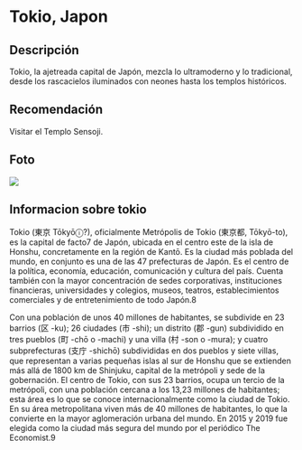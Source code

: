 # Tokio, Japon

## Descripción
Tokio, la ajetreada capital de Japón, mezcla lo ultramoderno y lo tradicional, desde los rascacielos iluminados con neones hasta los templos históricos. 

## Recomendación
Visitar el Templo Sensoji.

## Foto
![](https://upload.wikimedia.org/wikipedia/commons/7/7e/Shinjuku_central_park_southwest.jpg)

## Informacion sobre tokio
Tokio (東京 Tōkyōⓘ?), oficialmente Metrópolis de Tokio (東京都, Tōkyō-to), es la capital de facto7​ de Japón, ubicada en el centro este de la isla de Honshu, concretamente en la región de Kantō. Es la ciudad más poblada del mundo, en conjunto es una de las 47 prefecturas de Japón. Es el centro de la política, economía, educación, comunicación y cultura del país. Cuenta también con la mayor concentración de sedes corporativas, instituciones financieras, universidades y colegios, museos, teatros, establecimientos comerciales y de entretenimiento de todo Japón.8​

Con una población de unos 40 millones de habitantes, se subdivide en 23 barrios (区 -ku); 26 ciudades (市 -shi); un distrito (郡 -gun) subdividido en tres pueblos (町 -chō o -machi) y una villa (村 -son o -mura); y cuatro subprefecturas (支庁 -shichō) subdivididas en dos pueblos y siete villas, que representan a varias pequeñas islas al sur de Honshu que se extienden más allá de 1800 km de Shinjuku, capital de la metrópoli y sede de la gobernación. El centro de Tokio, con sus 23 barrios, ocupa un tercio de la metrópoli, con una población cercana a los 13,23 millones de habitantes; esta área es lo que se conoce internacionalmente como la ciudad de Tokio. En su área metropolitana viven más de 40 millones de habitantes, lo que la convierte en la mayor aglomeración urbana del mundo. En 2015 y 2019 fue elegida como la ciudad más segura del mundo por el periódico The Economist.9